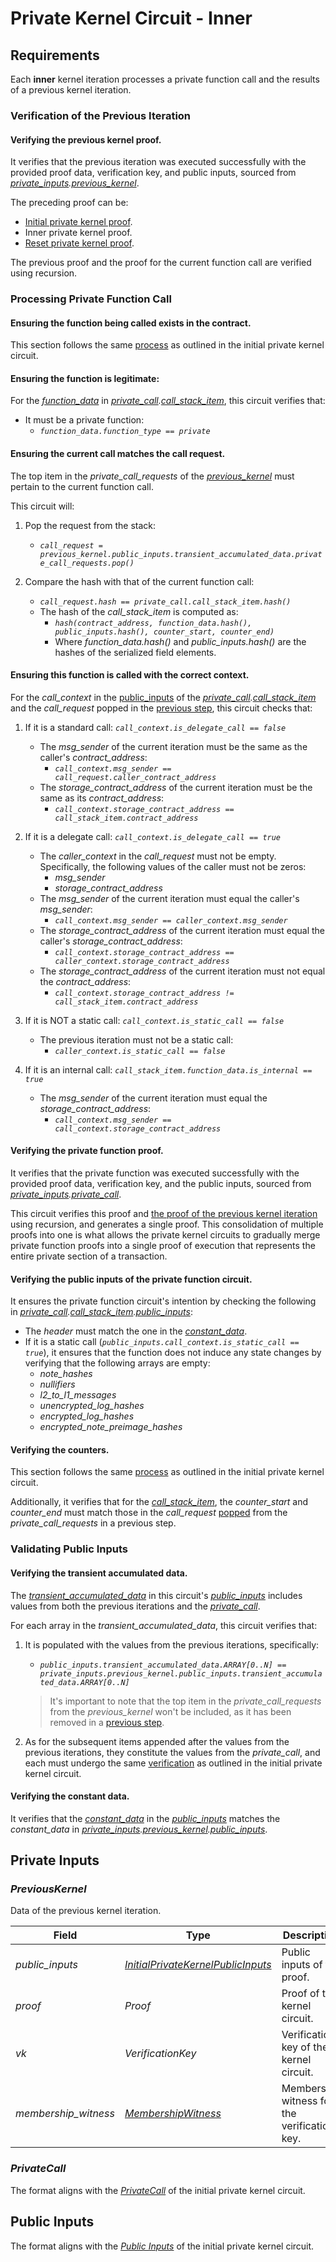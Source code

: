 # Private Kernel Circuit - Inner

## Requirements

Each **inner** kernel iteration processes a private function call and the results of a previous kernel iteration.

### Verification of the Previous Iteration

#### Verifying the previous kernel proof.

It verifies that the previous iteration was executed successfully with the provided proof data, verification key, and public inputs, sourced from _[private_inputs](#private-inputs).[previous_kernel](#previouskernel)_.

The preceding proof can be:

- [Initial private kernel proof](./private-kernel-initial.md).
- Inner private kernel proof.
- [Reset private kernel proof](./private-kernel-reset.md).

The previous proof and the proof for the current function call are verified using recursion.

### Processing Private Function Call

#### Ensuring the function being called exists in the contract.

This section follows the same [process](./private-kernel-initial.md#ensuring-the-function-being-called-exists-in-the-contract) as outlined in the initial private kernel circuit.

#### Ensuring the function is legitimate:

For the _[function_data](./private-kernel-initial.md#functiondata)_ in _[private_call](#privatecall).[call_stack_item](./private-kernel-initial.md#privatecallstackitem)_, this circuit verifies that:

- It must be a private function:
  - _`function_data.function_type == private`_

#### Ensuring the current call matches the call request.

The top item in the _private_call_requests_ of the _[previous_kernel](#previouskernel)_ must pertain to the current function call.

This circuit will:

1. Pop the request from the stack:

   - _`call_request = previous_kernel.public_inputs.transient_accumulated_data.private_call_requests.pop()`_

2. Compare the hash with that of the current function call:

   - _`call_request.hash == private_call.call_stack_item.hash()`_
   - The hash of the _call_stack_item_ is computed as:
     - _`hash(contract_address, function_data.hash(), public_inputs.hash(), counter_start, counter_end)`_
     - Where _function_data.hash()_ and _public_inputs.hash()_ are the hashes of the serialized field elements.

#### Ensuring this function is called with the correct context.

For the _call_context_ in the [public_inputs](./private-function.md#public-inputs) of the _[private_call](#privatecall).[call_stack_item](./private-kernel-initial.md#privatecallstackitem)_ and the _call_request_ popped in the [previous step](#ensuring-the-current-call-matches-the-call-request), this circuit checks that:

1. If it is a standard call: _`call_context.is_delegate_call == false`_

   - The _msg_sender_ of the current iteration must be the same as the caller's _contract_address_:
     - _`call_context.msg_sender == call_request.caller_contract_address`_
   - The _storage_contract_address_ of the current iteration must be the same as its _contract_address_:
     - _`call_context.storage_contract_address == call_stack_item.contract_address`_

2. If it is a delegate call: _`call_context.is_delegate_call == true`_

   - The _caller_context_ in the _call_request_ must not be empty. Specifically, the following values of the caller must not be zeros:
     - _msg_sender_
     - _storage_contract_address_
   - The _msg_sender_ of the current iteration must equal the caller's _msg_sender_:
     - _`call_context.msg_sender == caller_context.msg_sender`_
   - The _storage_contract_address_ of the current iteration must equal the caller's _storage_contract_address_:
     - _`call_context.storage_contract_address == caller_context.storage_contract_address`_
   - The _storage_contract_address_ of the current iteration must not equal the _contract_address_:
     - _`call_context.storage_contract_address != call_stack_item.contract_address`_

3. If it is NOT a static call: _`call_context.is_static_call == false`_

   - The previous iteration must not be a static call:
     - _`caller_context.is_static_call == false`_

4. If it is an internal call: _`call_stack_item.function_data.is_internal == true`_

   - The _msg_sender_ of the current iteration must equal the _storage_contract_address_:
     - _`call_context.msg_sender == call_context.storage_contract_address`_

#### Verifying the private function proof.

It verifies that the private function was executed successfully with the provided proof data, verification key, and the public inputs, sourced from _[private_inputs](#private-inputs).[private_call](#privatecall)_.

This circuit verifies this proof and [the proof of the previous kernel iteration](#verifying-the-previous-kernel-proof) using recursion, and generates a single proof. This consolidation of multiple proofs into one is what allows the private kernel circuits to gradually merge private function proofs into a single proof of execution that represents the entire private section of a transaction.

#### Verifying the public inputs of the private function circuit.

It ensures the private function circuit's intention by checking the following in _[private_call](#privatecall).[call_stack_item](#privatecallstackitem).[public_inputs](./private-function.md#public-inputs)_:

- The _header_ must match the one in the _[constant_data](./private-kernel-initial.md#constantdata)_.
- If it is a static call (_`public_inputs.call_context.is_static_call == true`_), it ensures that the function does not induce any state changes by verifying that the following arrays are empty:
  - _note_hashes_
  - _nullifiers_
  - _l2_to_l1_messages_
  - _unencrypted_log_hashes_
  - _encrypted_log_hashes_
  - _encrypted_note_preimage_hashes_

#### Verifying the counters.

This section follows the same [process](./private-kernel-initial.md#verifying-the-counters) as outlined in the initial private kernel circuit.

Additionally, it verifies that for the _[call_stack_item](#privatecallstackitem)_, the _counter_start_ and _counter_end_ must match those in the _call_request_ [popped](#ensuring-the-current-call-matches-the-call-request) from the _private_call_requests_ in a previous step.

### Validating Public Inputs

#### Verifying the transient accumulated data.

The _[transient_accumulated_data](./private-kernel-initial.md#transientaccumulateddata)_ in this circuit's _[public_inputs](#public-inputs)_ includes values from both the previous iterations and the _[private_call](#privatecall)_.

For each array in the _transient_accumulated_data_, this circuit verifies that:

1. It is populated with the values from the previous iterations, specifically:

   - _`public_inputs.transient_accumulated_data.ARRAY[0..N] == private_inputs.previous_kernel.public_inputs.transient_accumulated_data.ARRAY[0..N]`_

   > It's important to note that the top item in the _private_call_requests_ from the _previous_kernel_ won't be included, as it has been removed in a [previous step](#ensuring-the-current-call-matches-the-call-request).

2. As for the subsequent items appended after the values from the previous iterations, they constitute the values from the _private_call_, and each must undergo the same [verification](./private-kernel-initial.md#verifying-the-transient-accumulated-data) as outlined in the initial private kernel circuit.

#### Verifying the constant data.

It verifies that the _[constant_data](./private-kernel-initial.md#constantdata)_ in the _[public_inputs](#public-inputs)_ matches the _constant_data_ in _[private_inputs](#private-inputs).[previous_kernel](#previouskernel).[public_inputs](./private-kernel-initial.md#public-inputs)_.

## Private Inputs

### _PreviousKernel_

Data of the previous kernel iteration.

| Field                | Type                                                                            | Description                                  |
| -------------------- | ------------------------------------------------------------------------------- | -------------------------------------------- |
| _public_inputs_      | _[InitialPrivateKernelPublicInputs](./private-kernel-initial.md#public-inputs)_ | Public inputs of the proof.                  |
| _proof_              | _Proof_                                                                         | Proof of the kernel circuit.                 |
| _vk_                 | _VerificationKey_                                                               | Verification key of the kernel circuit.      |
| _membership_witness_ | _[MembershipWitness](./private-kernel-initial.md#membershipwitness)_            | Membership witness for the verification key. |

### _PrivateCall_

The format aligns with the _[PrivateCall](./private-kernel-initial.md#privatecall)_ of the initial private kernel circuit.

## Public Inputs

The format aligns with the _[Public Inputs](./private-kernel-initial.md#public-inputs)_ of the initial private kernel circuit.
